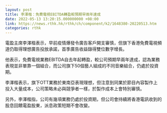 ```yaml
---
layout: post
title: 李澤楷：免費電視EBITDA轉盈較預期早兩年達成
date: 2022-05-13 13:20:15.000000000 +08:00
link: https://news.rthk.hk/rthk/ch/component/k2/1648380-20220513.htm
categories: rthk
---
```


電盈主席李澤楷表示，早前疫情爆發令廣告客戶開支審慎，但旗下香港免費電視頻道仍取得理想廣告投放承諾，首季廣告收益錄得雙位數字增長。

他表示，免費電視業務EBITDA自去年起轉盈，較公司預期早兩年達成，認為業務表現並非單靠一個組合，而公司旗下50個藝人組成的不同音樂組合，仍處於投資期。

李澤楷表示，旗下OTT業務於東南亞表現理想，但注意到同業於節目內容製作上投入大量成本，公司策略未必與競爭者一樣，於製作成本上會特別審慎。

另外，李澤楷指，公司有幾項業務仍處於投資期，但公司會持續將香港電訊收到的股息回饋電盈股東，派息政策短期不會改變。
